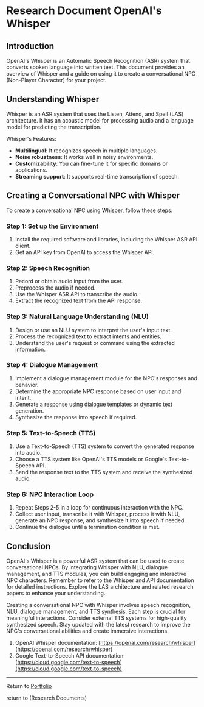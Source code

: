 # Research Document OpenAI's Whisper

## Introduction

OpenAI's Whisper is an Automatic Speech Recognition (ASR) system that converts spoken language into written text. This document provides an overview of Whisper and a guide on using it to create a conversational NPC (Non-Player Character) for your project.

## Understanding Whisper

Whisper is an ASR system that uses the Listen, Attend, and Spell (LAS) architecture. It has an acoustic model for processing audio and a language model for predicting the transcription.

Whisper's Features:

-   **Multilingual**: It recognizes speech in multiple languages.
-   **Noise robustness**: It works well in noisy environments.
-   **Customizability**: You can fine-tune it for specific domains or applications.
-   **Streaming support**: It supports real-time transcription of speech.

## Creating a Conversational NPC with Whisper

To create a conversational NPC using Whisper, follow these steps:

### Step 1: Set up the Environment

1.  Install the required software and libraries, including the Whisper ASR API client.
2.  Get an API key from OpenAI to access the Whisper API.

### Step 2: Speech Recognition

1.  Record or obtain audio input from the user.
2.  Preprocess the audio if needed.
3.  Use the Whisper ASR API to transcribe the audio.
4.  Extract the recognized text from the API response.

### Step 3: Natural Language Understanding (NLU)

1.  Design or use an NLU system to interpret the user's input text.
2.  Process the recognized text to extract intents and entities.
3.  Understand the user's request or command using the extracted information.

### Step 4: Dialogue Management

1.  Implement a dialogue management module for the NPC's responses and behavior.
2.  Determine the appropriate NPC response based on user input and intent.
3.  Generate a response using dialogue templates or dynamic text generation.
4.  Synthesize the response into speech if required.

### Step 5: Text-to-Speech (TTS)

1.  Use a Text-to-Speech (TTS) system to convert the generated response into audio.
2.  Choose a TTS system like OpenAI's TTS models or Google's Text-to-Speech API.
3.  Send the response text to the TTS system and receive the synthesized audio.

### Step 6: NPC Interaction Loop

1.  Repeat Steps 2-5 in a loop for continuous interaction with the NPC.
2.  Collect user input, transcribe it with Whisper, process it with NLU, generate an NPC response, and synthesize it into speech if needed.
3.  Continue the dialogue until a termination condition is met.

## Conclusion

OpenAI's Whisper is a powerful ASR system that can be used to create conversational NPCs. By integrating Whisper with NLU, dialogue management, and TTS modules, you can build engaging and interactive NPC characters. Remember to refer to the Whisper and API documentation for detailed instructions. Explore the LAS architecture and related research papers to enhance your understanding.

Creating a conversational NPC with Whisper involves speech recognition, NLU, dialogue management, and TTS synthesis. Each step is crucial for meaningful interactions. Consider external TTS systems for high-quality synthesized speech. Stay updated with the latest research to improve the NPC's conversational abilities and create immersive interactions.

1.  OpenAI Whisper documentation: [https://openai.com/research/whisper](https://openai.com/research/whisper)
2.  Google Text-to-Speech API documentation: [https://cloud.google.com/text-to-speech](https://cloud.google.com/text-to-speech)

--- 
Return to [Portfolio](PIT-Internship)

return to (Research Documents)


